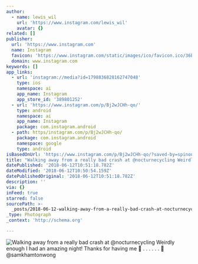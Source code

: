 ```yaml
---
author:
  - name: lewis_wil
    url: 'https://www.instagram.com/lewis_wil'
    avatar: {}
related: []
publisher:
  url: 'https://www.instagram.com'
  name: Instagram
  favicon: 'https://www.instagram.com/static/images/ico/favicon.ico/36b3ee2d91ed.ico'
  domain: www.instagram.com
keywords: []
app_links:
  - url: 'instagram://media?id=1798836828162747048'
    type: ios
    namespace: ai
    app_name: Instagram
    app_store_id: '389801252'
  - url: 'https://www.instagram.com/p/Bj2wJCHh-qo/'
    type: android
    namespace: ai
    app_name: Instagram
    package: com.instagram.android
  - path: https/instagram.com/p/Bj2wJCHh-qo/
    package: com.instagram.android
    namespace: google
    type: android
isBasedOnUrl: 'https://www.instagram.com/p/Bj2wJCHh-qo/?saved-by=spinonthese'
title: "Walking away from a really bad crash at @nocturnecycling Weirdly enough I had an amazing night! Thanks for having me \uD83D\uDE4F . . . . . . \uD83D\uDCF8 @samkhamtonwong"
datePublished: '2018-06-12T10:51:18.782Z'
dateModified: '2018-06-12T10:50:54.159Z'
datePublishedOriginal: '2018-06-12T10:51:18.782Z'
description: ''
via: {}
inFeed: true
starred: false
sourcePath: >-
  _posts/2018-06-12-walking-away-from-a-really-bad-crash-at-nocturnecycling-wei.md
_type: Photograph
_context: 'http://schema.org'

---
```

![Walking away from a really bad crash at @nocturnecycling Weirdly enough I had an amazing night! Thanks for having me  . . . . . .  @samkhamtonwong](https://scontent-iad3-1.cdninstagram.com/vp/96730b28295567f745bf456a59c7dcde/5BC2E4F7/t51.2885-15/e35/34420573_1818560208190104_8855902460439429120_n.jpg)